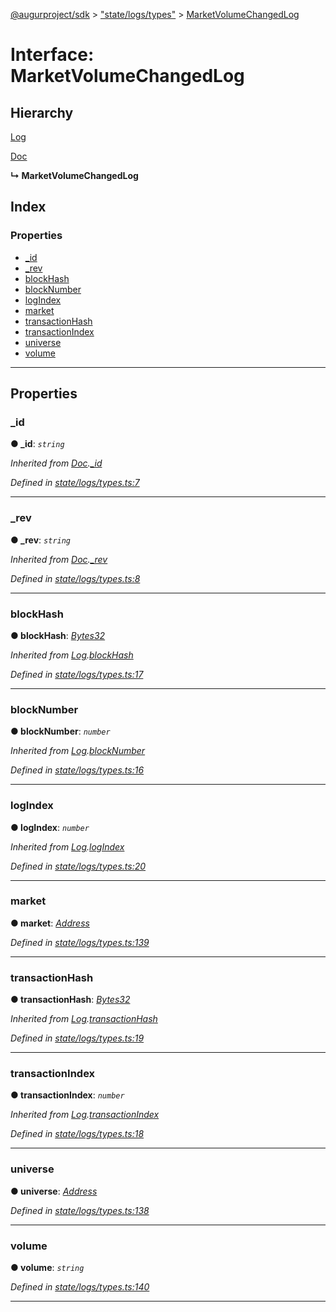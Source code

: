 [@augurproject/sdk](../README.md) > ["state/logs/types"](../modules/_state_logs_types_.md) > [MarketVolumeChangedLog](../interfaces/_state_logs_types_.marketvolumechangedlog.md)

# Interface: MarketVolumeChangedLog

## Hierarchy

 [Log](_state_logs_types_.log.md)

 [Doc](_state_logs_types_.doc.md)

**↳ MarketVolumeChangedLog**

## Index

### Properties

* [_id](_state_logs_types_.marketvolumechangedlog.md#_id)
* [_rev](_state_logs_types_.marketvolumechangedlog.md#_rev)
* [blockHash](_state_logs_types_.marketvolumechangedlog.md#blockhash)
* [blockNumber](_state_logs_types_.marketvolumechangedlog.md#blocknumber)
* [logIndex](_state_logs_types_.marketvolumechangedlog.md#logindex)
* [market](_state_logs_types_.marketvolumechangedlog.md#market)
* [transactionHash](_state_logs_types_.marketvolumechangedlog.md#transactionhash)
* [transactionIndex](_state_logs_types_.marketvolumechangedlog.md#transactionindex)
* [universe](_state_logs_types_.marketvolumechangedlog.md#universe)
* [volume](_state_logs_types_.marketvolumechangedlog.md#volume)

---

## Properties

<a id="_id"></a>

###  _id

**● _id**: *`string`*

*Inherited from [Doc](_state_logs_types_.doc.md).[_id](_state_logs_types_.doc.md#_id)*

*Defined in [state/logs/types.ts:7](https://github.com/AugurProject/augur/blob/1991ef64ef/packages/augur-sdk/src/state/logs/types.ts#L7)*

___
<a id="_rev"></a>

###  _rev

**● _rev**: *`string`*

*Inherited from [Doc](_state_logs_types_.doc.md).[_rev](_state_logs_types_.doc.md#_rev)*

*Defined in [state/logs/types.ts:8](https://github.com/AugurProject/augur/blob/1991ef64ef/packages/augur-sdk/src/state/logs/types.ts#L8)*

___
<a id="blockhash"></a>

###  blockHash

**● blockHash**: *[Bytes32](../modules/_state_logs_types_.md#bytes32)*

*Inherited from [Log](_state_logs_types_.log.md).[blockHash](_state_logs_types_.log.md#blockhash)*

*Defined in [state/logs/types.ts:17](https://github.com/AugurProject/augur/blob/1991ef64ef/packages/augur-sdk/src/state/logs/types.ts#L17)*

___
<a id="blocknumber"></a>

###  blockNumber

**● blockNumber**: *`number`*

*Inherited from [Log](_state_logs_types_.log.md).[blockNumber](_state_logs_types_.log.md#blocknumber)*

*Defined in [state/logs/types.ts:16](https://github.com/AugurProject/augur/blob/1991ef64ef/packages/augur-sdk/src/state/logs/types.ts#L16)*

___
<a id="logindex"></a>

###  logIndex

**● logIndex**: *`number`*

*Inherited from [Log](_state_logs_types_.log.md).[logIndex](_state_logs_types_.log.md#logindex)*

*Defined in [state/logs/types.ts:20](https://github.com/AugurProject/augur/blob/1991ef64ef/packages/augur-sdk/src/state/logs/types.ts#L20)*

___
<a id="market"></a>

###  market

**● market**: *[Address](../modules/_state_logs_types_.md#address)*

*Defined in [state/logs/types.ts:139](https://github.com/AugurProject/augur/blob/1991ef64ef/packages/augur-sdk/src/state/logs/types.ts#L139)*

___
<a id="transactionhash"></a>

###  transactionHash

**● transactionHash**: *[Bytes32](../modules/_state_logs_types_.md#bytes32)*

*Inherited from [Log](_state_logs_types_.log.md).[transactionHash](_state_logs_types_.log.md#transactionhash)*

*Defined in [state/logs/types.ts:19](https://github.com/AugurProject/augur/blob/1991ef64ef/packages/augur-sdk/src/state/logs/types.ts#L19)*

___
<a id="transactionindex"></a>

###  transactionIndex

**● transactionIndex**: *`number`*

*Inherited from [Log](_state_logs_types_.log.md).[transactionIndex](_state_logs_types_.log.md#transactionindex)*

*Defined in [state/logs/types.ts:18](https://github.com/AugurProject/augur/blob/1991ef64ef/packages/augur-sdk/src/state/logs/types.ts#L18)*

___
<a id="universe"></a>

###  universe

**● universe**: *[Address](../modules/_state_logs_types_.md#address)*

*Defined in [state/logs/types.ts:138](https://github.com/AugurProject/augur/blob/1991ef64ef/packages/augur-sdk/src/state/logs/types.ts#L138)*

___
<a id="volume"></a>

###  volume

**● volume**: *`string`*

*Defined in [state/logs/types.ts:140](https://github.com/AugurProject/augur/blob/1991ef64ef/packages/augur-sdk/src/state/logs/types.ts#L140)*

___

